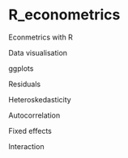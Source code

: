 # R_econometrics

Econmetrics with R 

Data visualisation

ggplots 

Residuals 

Heteroskedasticity

Autocorrelation

Fixed effects 

Interaction
